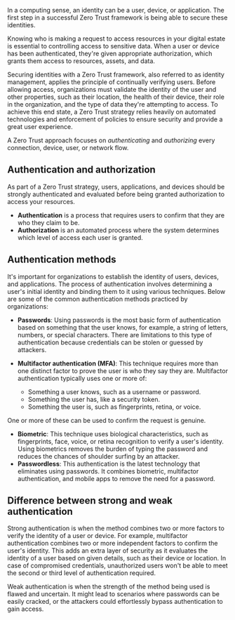 In a computing sense, an identity can be a user, device, or application. The first step in a successful Zero Trust framework is being able to secure these identities.

Knowing who is making a request to access resources in your digital estate is essential to controlling access to sensitive data. When a user or device has been authenticated, they're given appropriate authorization, which grants them access to resources, assets, and data.

Securing identities with a Zero Trust framework, also referred to as identity management, applies the principle of continually verifying users. Before allowing access, organizations must validate the identity of the user and other properties, such as their location, the health of their device, their role in the organization, and the type of data they're attempting to access. To achieve this end state, a Zero Trust strategy relies heavily on automated technologies and enforcement of policies to ensure security and provide a great user experience.

A Zero Trust approach focuses on _authenticating_ and _authorizing_ every connection, device, user, or network flow.

## Authentication and authorization

As part of a Zero Trust strategy, users, applications, and devices should be strongly authenticated and evaluated before being granted authorization to access your resources.

- **Authentication** is a process that requires users to confirm that they are who they claim to be.
- **Authorization** is an automated process where the system determines which level of access each user is granted.

## Authentication methods

It's important for organizations to establish the identity of users, devices, and applications. The process of authentication involves determining a user's initial identity and binding them to it using various techniques. Below are some of the common authentication methods practiced by organizations:

- **Passwords**: Using passwords is the most basic form of authentication based on something that the user knows, for example, a string of letters, numbers, or special characters. There are limitations to this type of authentication because credentials can be stolen or guessed by attackers.
- **Multifactor authentication (MFA)**: This technique requires more than one distinct factor to prove the user is who they say they are. Multifactor authentication typically uses one or more of:

  - Something a user knows, such as a username or password.
  - Something the user has, like a security token.
  - Something the user is, such as fingerprints, retina, or voice.

One or more of these can be used to confirm the request is genuine.

- **Biometric**: This technique uses biological characteristics, such as fingerprints, face, voice, or retina recognition to verify a user's identity. Using biometrics removes the burden of typing the password and reduces the chances of shoulder surfing by an attacker.
- **Passwordless**: This authentication is the latest technology that eliminates using passwords. It combines biometric, multifactor authentication, and mobile apps to remove the need for a password.

## Difference between strong and weak authentication

Strong authentication is when the method combines two or more factors to verify the identity of a user or device. For example, multifactor authentication combines two or more independent factors to confirm the user's identity. This adds an extra layer of security as it evaluates the identity of a user based on given details, such as their device or location. In case of compromised credentials, unauthorized users won't be able to meet the second or third level of authentication required.

Weak authentication is when the strength of the method being used is flawed and uncertain. It might lead to scenarios where passwords can be easily cracked, or the attackers could effortlessly bypass authentication to gain access.
